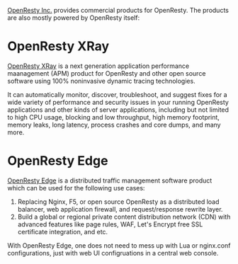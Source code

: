<!---
    @title         Commercial Products
    @creator       Yichun Zhang
    @created       2013-08-03 04:25 GMT
--->

[OpenResty Inc.](https://openresty.com) provides commercial products for OpenResty. The products are also
mostly powered by OpenResty itself:

# OpenResty XRay

[OpenResty XRay](https://openresty.com/en/xray/) is a next generation application
performance maanagement (APM) product for OpenResty and other open source software using
100% noninvasive dynamic tracing technologies.

It can automatically monitor, discover, troubleshoot, and suggest fixes for a wide
variety of performance and security issues in your running OpenResty applications
and other kinds of server applications, including but not limited to high CPU usage,
blocking and low throughput, high memory footprint, memory leaks, long latency,
process crashes and core dumps, and many more.

# OpenResty Edge

[OpenResty Edge](https://openresty.com/en/edge/) is a distributed traffic management software product which can
be used for the following use cases:

1. Replacing Nginx, F5, or open source OpenResty as a distributed load balancer,
web application firewall, and request/response rewrite layer.
2. Build a global or regional private content distribution network (CDN) with advanced features like page rules, WAF, Let's Encrypt free SSL certificate integration, and etc.

With OpenResty Edge, one does not need to mess up with Lua or nginx.conf configurations, just with web UI configruations in a central web console.
